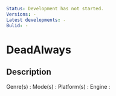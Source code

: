 ```yml
Status: Development has not started.
Versions: -
Latest developments: -
Bulid: -
```

# DeadAlways 

## Description

Genre(s) : 
Mode(s) : 
Platform(s) : 
Engine : 
